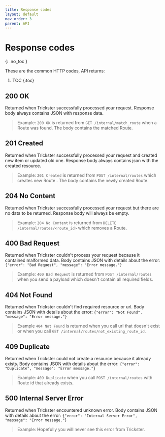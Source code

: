 ```yaml
---
title: Response codes
layout: default
nav_order: 3
parent: API
---
```



# Response codes
{: .no_toc }

These are the common HTTP codes, API returns:

1. TOC
{:toc}

## 200 OK
Returned when Trickster successfully processed your request. Response body always contains JSON with response data.

> Example: `200 OK` is returned from `GET /internal/match_route` when a Route was found. The body contains the matched Route.

## 201 Created
Returned when Trickster successfully processed your request and created new item or updated old one. Response body always contains json with the created resource.

> Example: `201 Created` is returned from `POST /internal/routes` which creates new Route . The body contains the newly created Route.

## 204 No Content
Returned when Trickster successfully processed your request but there are no data to be returned. Response body will always be empty.

> Example: `204 No Content` is returned from `DELETE /internal/routes/<route_id>` which removes a Route.

## 400 Bad Request
Returned when Trickster couldn't process your request because it contained malformed data. Body contains JSON with details about the error: `{"error": "Bad Request", "message": "Error message."}`

> Example: `400 Bad Request` is returned from `POST /internal/routes` when you send a payload which doesn't contain all required fields.

## 404 Not Found
Returned when Trickster couldn't find required resource or url. Body contains JSON with details about the error: `{"error": "Not Found", "message": "Error message."}`

> Example `404 Not Found` is returned when you call url that doesn't exist or when you call `GET /internal/routes/not_existing_route_id`.

## 409 Duplicate
Returned when Trickster could not create a resource because it already exists. Body contains JSON with details about the error: `{"error": "Duplicate", "message": "Error message."}`

> Example: `409 Duplicate` when you call `POST /internal/routes` with Route id that already exists.

## 500 Internal Server Error
Returned when Trickster encountered unknown error. Body contains JSON with details about the error: `{"error": "Internal Server Error", "message": "Error message."}`

> Example: Hopefully you will never see this error from Trickster.